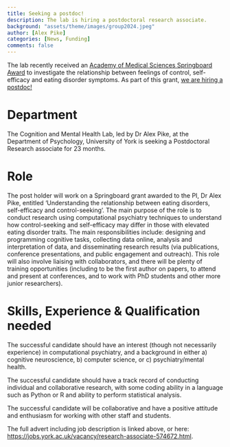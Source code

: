 ```yaml
---
title: Seeking a postdoc! 
description: The lab is hiring a postdoctoral research associate. 
background: "assets/theme/images/group2024.jpeg"
author: [Alex Pike]
categories: [News, Funding]
comments: false
---
```


The lab recently received an <a href="https://acmedsci.ac.uk/more/news/66m-springboard-emerging-research-leaders">Academy of Medical Sciences Springboard Award</a> to investigate the relationship between feelings of control, self-efficacy and eating disorder symptoms. As part of this grant, <a href="https://jobs.york.ac.uk/vacancy/research-associate-574672.html">we are hiring a postdoc!</a> 

<h1>Department</h1>
The Cognition and Mental Health Lab, led by Dr Alex Pike, at the Department of Psychology, University of York is seeking a Postdoctoral Research associate for 23 months. 

<h1>Role</h1>
The post holder will work on a Springboard grant awarded to the PI, Dr Alex Pike, entitled ‘Understanding the relationship between eating disorders, self-efficacy and control-seeking’. The main purpose of the role is to conduct research using computational psychiatry techniques to understand how control-seeking and self-efficacy may differ in those with elevated eating disorder traits. The main responsibilities include: designing and programming cognitive tasks, collecting data online, analysis and interpretation of data, and disseminating research results (via publications, conference presentations, and public engagement and outreach). This role will also involve liaising with collaborators, and there will be plenty of training opportunities (including to be the first author on papers, to attend and present at conferences, and to work with PhD students and other more junior researchers). 

<h1>Skills, Experience & Qualification needed</h1>
The successful candidate should have an interest (though not necessarily experience) in computational psychiatry, and a background in either a) cognitive neuroscience, b) computer science, or c) psychiatry/mental health. 

The successful candidate should have a track record of conducting individual and collaborative research, with some coding ability in a language such as Python or R and ability to perform statistical analysis.

The successful candidate will be collaborative and have a positive attitude and enthusiasm for working with other staff and students.

The full advert including job description is linked above, or here: https://jobs.york.ac.uk/vacancy/research-associate-574672.html. 

